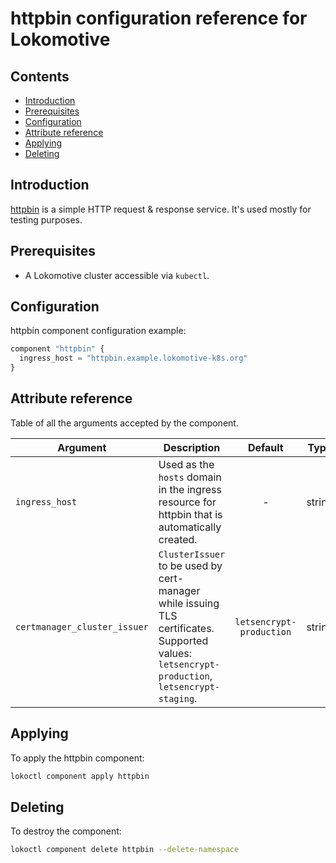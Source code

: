 # httpbin configuration reference for Lokomotive

## Contents

* [Introduction](#introduction)
* [Prerequisites](#prerequisites)
* [Configuration](#configuration)
* [Attribute reference](#attribute-reference)
* [Applying](#applying)
* [Deleting](#deleting)

## Introduction

[httpbin](https://httpbin.org/) is a simple HTTP request & response service.
It's used mostly for testing purposes.

## Prerequisites

* A Lokomotive cluster accessible via `kubectl`.

## Configuration

httpbin component configuration example:

```tf
component "httpbin" {
  ingress_host = "httpbin.example.lokomotive-k8s.org"
}
```

## Attribute reference

Table of all the arguments accepted by the component.

| Argument                     | Description                                                                                                                                   |         Default          |  Type  | Required |
|------------------------------|-----------------------------------------------------------------------------------------------------------------------------------------------|:------------------------:|:------:|:--------:|
| `ingress_host`               | Used as the `hosts` domain in the ingress resource for httpbin that is automatically created.                                                 |            -             | string |   true   |
| `certmanager_cluster_issuer` | `ClusterIssuer` to be used by cert-manager while issuing TLS certificates. Supported values: `letsencrypt-production`, `letsencrypt-staging`. | `letsencrypt-production` | string |  false   |


## Applying

To apply the httpbin component:

```bash
lokoctl component apply httpbin
```

## Deleting

To destroy the component:

```bash
lokoctl component delete httpbin --delete-namespace
```
